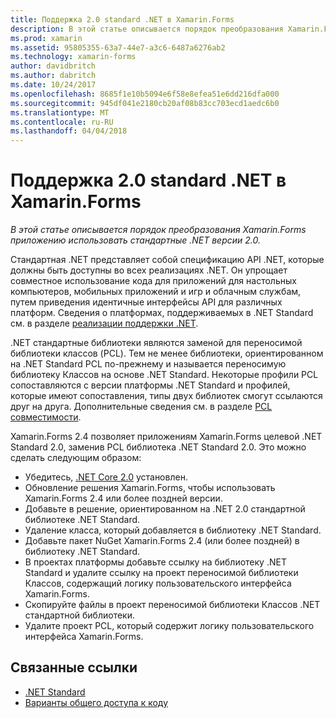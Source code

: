 ```yaml
---
title: Поддержка 2.0 standard .NET в Xamarin.Forms
description: В этой статье описывается порядок преобразования Xamarin.Forms приложению использовать стандартные .NET версии 2.0.
ms.prod: xamarin
ms.assetid: 95805355-63a7-44e7-a3c6-6487a6276ab2
ms.technology: xamarin-forms
author: davidbritch
ms.author: dabritch
ms.date: 10/24/2017
ms.openlocfilehash: 8685f1e10b5094e6f58e8efea51e6dd216dfa000
ms.sourcegitcommit: 945df041e2180cb20af08b83cc703ecd1aedc6b0
ms.translationtype: MT
ms.contentlocale: ru-RU
ms.lasthandoff: 04/04/2018
---
```

# <a name="net-standard-20-support-in-xamarinforms"></a>Поддержка 2.0 standard .NET в Xamarin.Forms

_В этой статье описывается порядок преобразования Xamarin.Forms приложению использовать стандартные .NET версии 2.0._

Стандартная .NET представляет собой спецификацию API .NET, которые должны быть доступны во всех реализациях .NET. Он упрощает совместное использование кода для приложений для настольных компьютеров, мобильных приложений и игр и облачным службам, путем приведения идентичные интерфейсы API для различных платформ. Сведения о платформах, поддерживаемых в .NET Standard см. в разделе [реализации поддержки .NET](/dotnet/standard/net-standard#net-implementation-support/).

.NET стандартные библиотеки являются заменой для переносимой библиотеки классов (PCL). Тем не менее библиотеки, ориентированном на .NET Standard PCL по-прежнему и называется переносимую библиотеку Классов на основе .NET Standard. Некоторые профили PCL сопоставляются с версии платформы .NET Standard и профилей, которые имеют сопоставления, типы двух библиотек смогут ссылаются друг на друга. Дополнительные сведения см. в разделе [PCL совместимости](/dotnet/standard/net-standard#pcl-compatibility).

Xamarin.Forms 2.4 позволяет приложениям Xamarin.Forms целевой .NET Standard 2.0, заменив PCL библиотека .NET Standard 2.0. Это можно сделать следующим образом:

- Убедитесь, [.NET Core 2.0](https://www.microsoft.com/net/download/core) установлен.
- Обновление решения Xamarin.Forms, чтобы использовать Xamarin.Forms 2.4 или более поздней версии.
- Добавьте в решение, ориентированном на .NET 2.0 стандартной библиотеке .NET Standard.
- Удаление класса, который добавляется в библиотеку .NET Standard.
- Добавьте пакет NuGet Xamarin.Forms 2.4 (или более поздней) в библиотеку .NET Standard.
- В проектах платформы добавьте ссылку на библиотеку .NET Standard и удалите ссылку на проект переносимой библиотеки Классов, содержащий логику пользовательского интерфейса Xamarin.Forms.
- Скопируйте файлы в проект переносимой библиотеки Классов .NET стандартной библиотеки.
- Удалите проект PCL, который содержит логику пользовательского интерфейса Xamarin.Forms.


## <a name="related-links"></a>Связанные ссылки

- [.NET Standard](~/cross-platform/app-fundamentals/net-standard.md)
- [Варианты общего доступа к коду](~/cross-platform/app-fundamentals/code-sharing.md)

